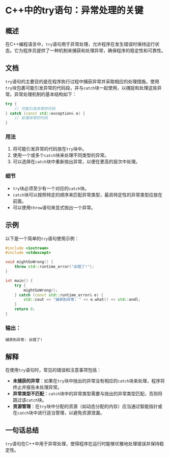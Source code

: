 <!--
Meta Description: # C++中的try语句：异常处理的关键 ## 概述 在C++编程语言中，`try`语句用于异常处理，允许程序在发生错误时保持运行状态。它为程序员提供了一种机制来捕获和处理异常，确保程序的稳定性和可靠性。 ## 文档 `try`语句的主要目的是在程序执行过程中捕获异常并采取相应的处理措施。使用`tr...
Meta Keywords: try, catch, std, cpp, const
-->

# C++中的try语句：异常处理的关键

## 概述
在C++编程语言中，`try`语句用于异常处理，允许程序在发生错误时保持运行状态。它为程序员提供了一种机制来捕获和处理异常，确保程序的稳定性和可靠性。

## 文档
`try`语句的主要目的是在程序执行过程中捕获异常并采取相应的处理措施。使用`try`块包裹可能引发异常的代码段，并与`catch`块一起使用，以捕捉和处理这些异常。异常处理机制的基本结构如下：

```cpp
try {
    // 可能引发异常的代码
} catch (const std::exception& e) {
    // 处理异常的代码
}
```

### 用法
1. 将可能引发异常的代码放在`try`块中。
2. 使用一个或多个`catch`块来处理不同类型的异常。
3. 可以选择在`catch`块中重新抛出异常，以便在更高的层次中处理。

### 细节
- `try`块必须至少有一个对应的`catch`块。
- `catch`块可以按照特定的顺序来匹配异常类型，最具特定性的异常类型应放在前面。
- 可以使用`throw`语句来显式抛出一个异常。

## 示例
以下是一个简单的`try`语句使用示例：

```cpp
#include <iostream>
#include <stdexcept>

void mightGoWrong() {
    throw std::runtime_error("出错了!");
}

int main() {
    try {
        mightGoWrong();
    } catch (const std::runtime_error& e) {
        std::cout << "捕获到异常: " << e.what() << std::endl;
    }
    return 0;
}
```

### 输出：
```
捕获到异常: 出错了!
```

## 解释
在使用`try`语句时，常见的错误和注意事项包括：

- **未捕获的异常**：如果在`try`块中抛出的异常没有相应的`catch`块来处理，程序将终止并报告未处理异常。
- **异常类型不匹配**：`catch`块中的异常类型需要与抛出的异常类型匹配，否则将跳过该`catch`块。
- **资源管理**：在`try`块中分配的资源（如动态分配的内存）应当通过智能指针或在`catch`块中进行适当管理，以避免资源泄漏。

## 一句话总结
`try`语句在C++中用于异常处理，使得程序在运行时能够优雅地处理错误并保持稳定性。